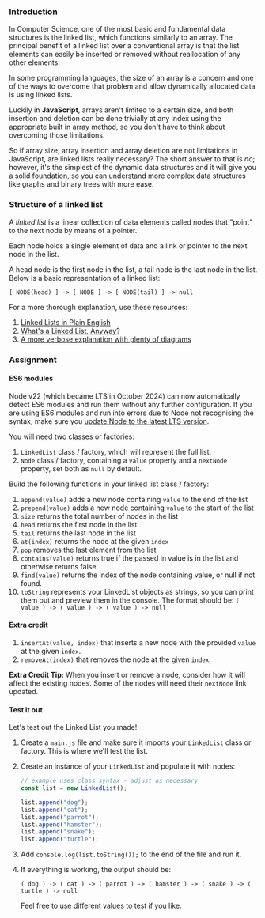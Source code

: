 ### Introduction

In Computer Science, one of the most basic and fundamental data structures is the
linked list, which functions similarly to an array. The principal benefit of a linked
list over a conventional array is that the list elements can easily be inserted or
removed without reallocation of any other elements.

In some programming languages, the size of an array is a concern and one of the ways
to overcome that problem and allow dynamically allocated data is using linked lists.

Luckily in **JavaScript**, arrays aren't limited to a certain size, and both insertion and deletion can be done trivially at any index using the appropriate built in array method, so you don't have to think about overcoming those limitations.

So if array size, array insertion and array deletion are not limitations in JavaScript, are linked lists really necessary?
The short answer to that is *no*; however, it's the simplest of the dynamic data
structures and it will give you a solid foundation, so you can understand more
complex data structures like graphs and binary trees with more ease.

### Structure of a linked list

A *linked list* is a linear collection of data elements called nodes that "point"
to the next node by means of a pointer.

Each node holds a single element of data and a link or pointer to the next node in the list.

A head node is the first node in the list, a tail node is the last node in the list. Below is a basic representation of a linked list:

`[ NODE(head) ] -> [ NODE ] -> [ NODE(tail) ] -> null`

For a more thorough explanation, use these resources:

1. [Linked Lists in Plain English](https://www.youtube.com/watch?v=oiW79L8VYXk)
1. [What's a Linked List, Anyway?](https://dev.to/vaidehijoshi/whats-a-linked-list-anyway)
1. [A more verbose explanation with plenty of diagrams](https://web.archive.org/web/20200217010131/http://www.cs.cmu.edu/~adamchik/15-121/lectures/Linked%20Lists/linked%20lists.html)

### Assignment

<div class="lesson-content__panel" markdown="1">

<div class="lesson-note" markdown="1">

#### ES6 modules

Node v22 (which became LTS in October 2024) can now automatically detect ES6 modules and run them without any further configuration. If you are using ES6 modules and run into errors due to Node not recognising the syntax, make sure you [update Node to the latest LTS version](https://www.theodinproject.com/lessons/foundations-installing-node-js#installing-node).

</div>

You will need two classes or factories:

1. `LinkedList` class / factory, which will represent the full list.
1. `Node` class / factory, containing a `value` property and a `nextNode` property, set both as `null` by default.

Build the following functions in your linked list class / factory:

1. `append(value)` adds a new node containing `value` to the end of the list
1. `prepend(value)` adds a new node containing `value` to the start of the list
1. `size` returns the total number of nodes in the list
1. `head` returns the first node in the list
1. `tail` returns the last node in the list
1. `at(index)` returns the node at the given `index`
1. `pop` removes the last element from the list
1. `contains(value)` returns true if the passed in value is in the list and otherwise returns false.
1. `find(value)` returns the index of the node containing value, or null if not found.
1. `toString` represents your LinkedList objects as strings, so you can print them out and preview them in the console.
    The format should be: `( value ) -> ( value ) -> ( value ) -> null`

#### Extra credit

1. `insertAt(value, index)` that inserts a new node with the provided `value` at the given `index`.
1. `removeAt(index)` that removes the node at the given `index`.

**Extra Credit Tip:** When you insert or remove a node, consider how it will affect the existing nodes. Some of the nodes will need their `nextNode` link updated.

#### Test it out

Let's test out the Linked List you made!

1. Create a `main.js` file and make sure it imports your `LinkedList` class or factory. This is where we'll test the list.
1. Create an instance of your `LinkedList` and populate it with nodes:

   ```javascript
   // example uses class syntax - adjust as necessary
   const list = new LinkedList();

   list.append("dog");
   list.append("cat");
   list.append("parrot");
   list.append("hamster");
   list.append("snake");
   list.append("turtle");
   ```

1. Add `console.log(list.toString());` to the end of the file and run it.
1. If everything is working, the output should be:

   ```text
   ( dog ) -> ( cat ) -> ( parrot ) -> ( hamster ) -> ( snake ) -> ( turtle ) -> null
   ```

   Feel free to use different values to test if you like.

</div>
